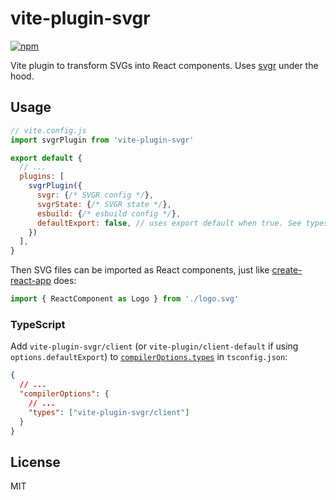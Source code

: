 # vite-plugin-svgr

[![npm](https://img.shields.io/npm/v/vite-plugin-svgr.svg)](https://www.npmjs.com/package/vite-plugin-svgr)

Vite plugin to transform SVGs into React components. Uses [svgr](https://github.com/gregberge/svgr) under the hood.

## Usage

```js
// vite.config.js
import svgrPlugin from 'vite-plugin-svgr'

export default {
  // ...
  plugins: [
    svgrPlugin({
      svgr: {/* SVGR config */},
      svgrState: {/* SVGR state */},
      esbuild: {/* esbuild config */},
      defaultExport: false, // uses export default when true. See typescript section below
    })
  ],
}
```

Then SVG files can be imported as React components, just like [create-react-app](https://create-react-app.dev/docs/adding-images-fonts-and-files#adding-svgs) does:

```js
import { ReactComponent as Logo } from './logo.svg'
```

### TypeScript

Add `vite-plugin-svgr/client` (or `vite-plugin/client-default` if using `options.defaultExport`) to [`compilerOptions.types`](https://www.typescriptlang.org/tsconfig#types) in `tsconfig.json`:

```json
{
  // ...
  "compilerOptions": {
    // ...
    "types": ["vite-plugin-svgr/client"]
  }
}
```

## License

MIT
